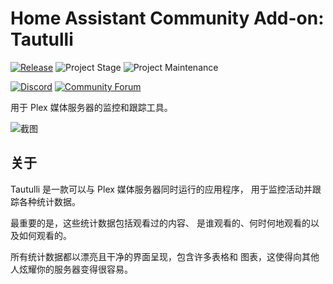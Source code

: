 # Home Assistant Community Add-on: Tautulli

[![Release][release-shield]][release] ![Project Stage][project-stage-shield] ![Project Maintenance][maintenance-shield]

[![Discord][discord-shield]][discord] [![Community Forum][forum-shield]][forum]

用于 Plex 媒体服务器的监控和跟踪工具。

![截图][screenshot]

## 关于

Tautulli 是一款可以与 Plex 媒体服务器同时运行的应用程序，
用于监控活动并跟踪各种统计数据。

最重要的是，这些统计数据包括观看过的内容、
是谁观看的、何时何地观看的以及如何观看的。

所有统计数据都以漂亮且干净的界面呈现，包含许多表格和
图表，这使得向其他人炫耀你的服务器变得很容易。

[discord-shield]: https://img.shields.io/discord/330944238910963714.svg
[discord]: https://discord.gg/c5DvZ4e
[forum-shield]: https://img.shields.io/badge/community-forum-brightgreen.svg
[forum]: https://community.home-assistant.io/t/home-assistant-community-add-on-tautulli/68745
[maintenance-shield]: https://img.shields.io/maintenance/yes/2025.svg
[project-stage-shield]: https://img.shields.io/badge/project%20stage-production%20ready-brightgreen.svg
[release-shield]: https://img.shields.io/badge/version-v4.2.1-blue.svg
[release]: https://github.com/hassio-addons/addon-tautulli/tree/v4.2.1
[screenshot]: https://github.com/hassio-addons/addon-tautulli/raw/main/images/screenshot.png